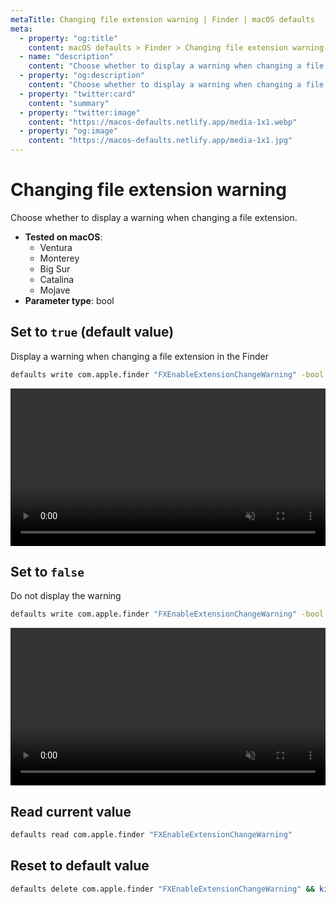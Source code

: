 ```yaml
---
metaTitle: Changing file extension warning | Finder | macOS defaults
meta:
  - property: "og:title"
    content: macOS defaults > Finder > Changing file extension warning
  - name: "description"
    content: "Choose whether to display a warning when changing a file extension."
  - property: "og:description"
    content: "Choose whether to display a warning when changing a file extension."
  - property: "twitter:card"
    content: "summary"
  - property: "twitter:image"
    content: "https://macos-defaults.netlify.app/media-1x1.webp"
  - property: "og:image"
    content: "https://macos-defaults.netlify.app/media-1x1.jpg"
---
```

# Changing file extension warning

Choose whether to display a warning when changing a file extension.

<!-- break lists -->

- **Tested on macOS**:
  * Ventura
  * Monterey
  * Big Sur
  * Catalina
  * Mojave
- **Parameter type**: bool

## Set to `true` (default value)

Display a warning when changing a file extension in the Finder

```bash
defaults write com.apple.finder "FXEnableExtensionChangeWarning" -bool "true" && killall Finder
```
<video autoplay loop muted playsinline width="739" height="416" style="max-width: 100%; height: auto">
  <source src="./finder-FXEnableExtensionChangeWarning-true.mp4" type="video/mp4">
  Example output with value set to true
</video>

## Set to `false`

Do not display the warning

```bash
defaults write com.apple.finder "FXEnableExtensionChangeWarning" -bool "false" && killall Finder
```
<video autoplay loop muted playsinline width="739" height="416" style="max-width: 100%; height: auto">
  <source src="./finder-FXEnableExtensionChangeWarning-false.mp4" type="video/mp4">
  Example output with value set to false
</video>

## Read current value
```bash
defaults read com.apple.finder "FXEnableExtensionChangeWarning"
```

## Reset to default value
```bash
defaults delete com.apple.finder "FXEnableExtensionChangeWarning" && killall Finder
```

